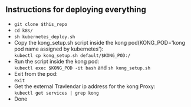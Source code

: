 ## Instructions for deploying everything

- `git clone $this_repo`
- `cd k8s/`
- `sh kubernetes_deploy.sh`
- Copy the kong_setup.sh script inside the kong pod(KONG_POD='kong pod name assigned by kubernetes'):<br />
    `kubectl cp kong_setup.sh default/$KONG_POD:/`
- Run the script inside the kong pod: <br />
    `kubectl exec $KONG_POD -it bash` and
    `sh kong_setup.sh`
- Exit from the pod:<br />
    `exit`
- Get the external Travlendar ip address for the kong Proxy:<br />
    `kubectl get services | grep kong`
- Done

